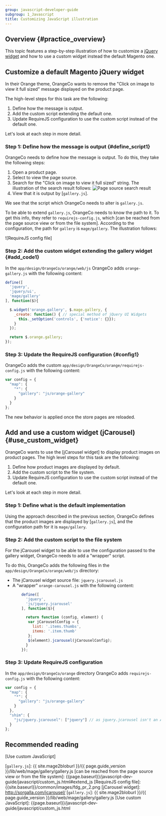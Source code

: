 ```yaml
---
group: javascript-developer-guide
subgroup: 1_Javascript
title: Customizing JavaScript illustration
---
```


## Overview {#practice_overview}

This topic features a step-by-step illustration of how to customize a [jQuery](https://glossary.magento.com/jquery) [widget](https://glossary.magento.com/widget) and how to use a custom widget instead the default Magento one.

## Customize a default Magento jQuery widget

In their Orange theme, OrangeCo wants to remove the "Click on image to view it full sized" message displayed on the product page.

The high-level steps for this task are the following:

1. Define how the message is output.
2. Add the custom script extending the default one.
3. Update RequireJS configuration to use the custom script instead of the default one.

Let's look at each step in more detail.

### Step 1: Define how the message is output {#define_script1}

OrangeCo needs to define how the message is output. To do this, they take the following steps:

1.  Open a product page.
2.  Select to view the page source.
3.  Search for the "Click on image to view it full sized" string. The illustration of the search result follows: ![Page source search result]
4.  View that it is output by [`gallery.js`].

We see that the script which OrangeCo needs to alter is `gallery.js`.

To be able to extend `gallery.js`, OrangeCo needs to know the path to it. To get this info, they refer to `requirejs-config.js`, which [can be reached from the page source view or from the file system]. According to the configuration, the path for `gallery` is `mage/gallery`. The illustration follows:

![RequireJS config file]

### Step 2: Add the custom widget extending the gallery widget {#add_code1}

In the `app/design/OrangeCo/orange/web/js` OrangeCo adds `orange-gallery.js` with the following content:
```javascript
define([
  'jquery',
  'jquery/ui',
  'mage/gallery'
], function($){

  $.widget('orange.gallery', $.mage.gallery, {
    _create: function() { // special method of jQuery UI Widgets
      this._setOption('controls', {'notice': {}});
    }
  });

  return $.orange.gallery;
});
```

### Step 3: Update the RequireJS configuration {#config1}

OrangeCo adds the custom `app/design/OrangeCo/orange/requirejs-config.js` with the following content:
```javascript
var config = {
  "map": {
    "*": {
      "gallery": "js/orange-gallery"
    }
  }
};
```

The new behavior is applied once the store pages are reloaded.

## Add and use a custom widget (jCarousel) {#use_custom_widget}

OrangeCo wants to use the [jCarousel widget] to display product images on product pages. The high level steps for this task are the following:

1. Define how product images are displayed by default.
2. Add the custom script to the file system.
3. Update RequireJS configuration to use the custom script instead of the default one.

Let's look at each step in more detail.

### Step 1: Define what is the default implementation

Using the approach described in the previous section, OrangeCo defines that the product images are displayed by [`gallery.js`], and the configuration path for it is `mage/gallery`.

### Step 2: Add the custom script to the file system

For the jCarousel widget to be able to use the configuration passed to the gallery widget,
OrangeCo needs to add a "wrapper" script.

To do this, OrangeCo adds the following files in the `app/design/OrangeCo/orange/web/js` directory:

-   The jCarousel widget source file: `jquery.jcarousel.js`
-   A \"wrapper\" `orange-carousel.js` with the following content:
    ```javascript
        define([
          'jquery',
          'js/jquery.jcarousel'
        ], function($){

          return function (config, element) {
           var jCarouselConfig = {
             list: '.items.thumbs',
             items: '.item.thumb'
           };
           $(element).jcarousel(jCarouselConfig);
          }
        });
    ```

### Step 3: Update RequireJS configuration

In the `app/design/OrangeCo/orange` directory OrangeCo adds `requirejs-config.js` with the following content:

```javascript
var config = {
  "map": {
    "*": {
      "gallery": "js/orange-gallery"
    }
  },
  "shim": {
    "js/jquery.jcarousel": ["jquery"] // as jquery.jcarousel isn't an AMD module
  }
};
```

## Recommended reading

[Use custom JavaScript]


[Page source search result]: {{site.baseurl}}/common/images/fdg_js_pr1.png
[`gallery.js`]: {{ site.mage2bloburl }}/{{ page.guide_version }}/lib/web/mage/gallery/gallery.js
[can be reached from the page source view or from the file system]: {{page.baseurl}}/javascript-dev-guide/javascript/custom_js.html#extend_js
[RequireJS config file]: {{site.baseurl}}/common/images/fdg_pr_2.png
[jCarousel widget]: http://sorgalla.com/jcarousel/
[`gallery.js`]: {{ site.mage2bloburl }}/{{ page.guide_version }}/lib/web/mage/gallery/gallery.js
[Use custom JavaScript]: {{page.baseurl}}/javascript-dev-guide/javascript/custom_js.html